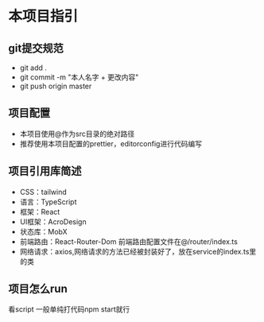 <!--
 * @Author: Ming
 * @Date: 2022-05-19 10:37:07
 * @LastEditors: Ming
 * @LastEditTime: 2022-05-19 10:51:49
 * @Description: 请填写简介
-->
# 本项目指引

## git提交规范
* git add .
* git commit -m "本人名字 + 更改内容"
* git push origin master

## 项目配置
* 本项目使用@作为src目录的绝对路径
* 推荐使用本项目配置的prettier，editorconfig进行代码编写

## 项目引用库简述
* CSS：tailwind
* 语言：TypeScript
* 框架：React
* UI框架：AcroDesign
* 状态库：MobX
* 前端路由：React-Router-Dom
  前端路由配置文件在@/router/index.ts
* 网络请求：axios,网络请求的方法已经被封装好了，放在service的index.ts里的类

## 项目怎么run
看script
一般单纯打代码npm start就行